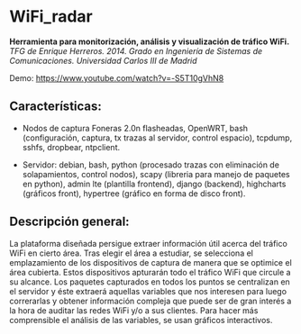 # WiFi_radar
**Herramienta para monitorización, análisis y visualización de tráfico WiFi.**
*TFG de Enrique Herreros. 2014. Grado en Ingeniería de Sistemas de Comunicaciones. Universidad Carlos III de Madrid*

Demo: https://www.youtube.com/watch?v=-S5T10gVhN8

## Características:
- Nodos de captura
Foneras 2.0n flasheadas, OpenWRT, bash (configuración, captura, tx trazas al servidor, control espacio), tcpdump, sshfs, dropbear, ntpclient.

- Servidor: debian, bash, python (procesado trazas con eliminación de solapamientos, control nodos), scapy (libreria para manejo de paquetes en python), admin lte (plantilla frontend), django (backend), highcharts (gráficos front), hypertree (gráfico en forma de disco front).


## Descripción general:
La plataforma diseñada persigue extraer información útil acerca del tráfico WiFi en cierto área. Tras elegir el área a estudiar, se selecciona el emplazamiento de los dispositivos de captura de manera que se optimice el área cubierta. Estos dispositivos apturarán todo el tráfico WiFi que circule a su alcance. Los  paquetes capturados en todos los puntos se centralizan en el servidor y éste extraerá aquellas variables que nos interesen para luego correrarlas y obtener información compleja que puede ser de gran interés a la hora de auditar las redes WiFi y/o a sus clientes. Para hacer más comprensible el análisis de las variables, se usan gráficos interactivos. 
